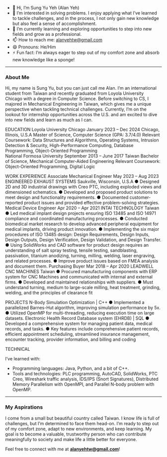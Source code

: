 - 👋 Hi, I’m Sung Yu Yeh (Alan Yeh)
- 👀 I’m interested in solving problems. I enjoy applying what I’ve learned to tackle challenges, and in the process, I not only gain new knowledge but also feel a sense of accomplishment.  
- 🌱 I’m currently learning and exploring opportunities to step into new fields and grow as a professional.  
- 📫 How to reach me: alanyehtw@gmail.com  
- 😄 Pronouns: He/Him  
- ⚡ Fun fact: I’m always eager to step out of my comfort zone and absorb new knowledge like a sponge!  

---
### About Me  
Hi, my name is Sung Yu, but you can just call me Alan. I’m an international student from Taiwan and recently graduated from Loyola University Chicago with a degree in Computer Science. Before switching to CS, I majored in Mechanical Engineering in Taiwan, which gives me a unique perspective when tackling technical challenges. Currently, I’m on the lookout for internship opportunities across the U.S. and am excited to dive into new fields and learn as much as I can.  

EDUCATION
  Loyola University Chicago   January 2023 – Dec 2024 	Chicago, Illinois, U.S.A
    Master of Science, Computer Science (GPA: 3.7/4.0)
    Relevant Coursework: Data Structures and Algorithms, Operating Systems, Intrusion Detection & Security, High-Performance Computing, Database Programming, Object-Oriented Programming	
  National Formosa University   September 2013 – June 2017	Taiwan
    Bachelor of Science, Mechanical Computer-Aided Engineering
    Relevant Coursework: Object-Oriented Programming, Digital Logic

WORK EXPERIENCE
  Associate Mechanical Engineer	May 2023 – Aug 2023
  ENGINEERED EXHAUST SYSTEMS		                           Saukville, Wisconsin, U.S.A
    ●	Designed 2D and 3D industrial drawings with Creo PTC, including exploded views and dimensioned schematics.
    ●	Developed and proposed product solutions to meet design and functionality requirements.
    ●	Documented customer-reported product issues and provided effective problem-solving strategies.
  Medical Device Engineer	Apr 2020 – Apr 2021
  INTAI TECHNOLOGY	  	Taiwan
    ●	Led medical implant design projects ensuring ISO 13485 and ISO 14971 compliance and coordinated manufacturing processes.
    ●	Conducted biomedical market research to develop advanced peripheral equipment for medical implants, driving product innovation.
    ●	Implementing the six major procedures of ISO 13485 design: Design Requirements, Design Inputs, Design Outputs, Design Verification, Design Validation, and Design Transfer.
    ●	Using SolidWorks and CAD software for product design requires an understanding of salt spray testing, tensile testing, sandblasting, passivation, titanium anodizing, turning, milling, welding, laser engraving, and related processes.
    ●	Improve product issues based on FMEA analysis and document them.
  Purchasing Buyer	Mar 2018 – Apr 2020
  LEADWELL CNC MACHINES			Taiwan
    ●	Procured manufacturing components with ERP system for CNC Machines and communicated with internal and external firms.
    ●	Developed and maintained relationships with suppliers.
    ●	Must understand turning, medium to large-scale milling, heat treatment, grinding, welding, and the principles of clearance fit

PROJECTS
  N-Body Simulation Optimization | C++
    ● Implemented a parallelized Barnes-Hut algorithm, improving simulation performance by 5x.
    ● Utilized OpenMP for multi-threading, reducing execution time on large datasets.
  Electronic Health Record Database system (EHRDB) | SQL
    ● Developed a comprehensive system for managing patient data, medical records, and tasks.
    ● Key features include comprehensive patient records, efficient appointment scheduling, streamlined insurance management, encounter tracking, provider information, and billing and coding


TECHNICAL






I’ve learned with:  
- Programming languages: Java, Python, and a bit of C++.  
- Tools and technologies: PLC programming, AutoCAD, SolidWorks, PTC Creo, Wireshark traffic analysis, IDS/IPS (Snort Signatures), Distributed Memory Parallelism with OpenMPI, and Parallel N-body problem with OpenMP.  





---

### My Aspirations  
I come from a small but beautiful country called Taiwan. I know life is full of challenges, but I’m determined to face them head-on. I’m ready to step out of my comfort zone, adapt to new environments, and keep learning. My goal is to become a valuable, trustworthy person who can contribute meaningfully to society and make life a little better for everyone.  

Feel free to connect with me at **alanyehtw@gmail.com**!  
